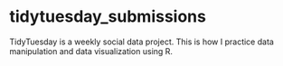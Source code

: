 # tidytuesday_submissions
TidyTuesday is a weekly social data project. This is how I practice data manipulation and data visualization using R.
